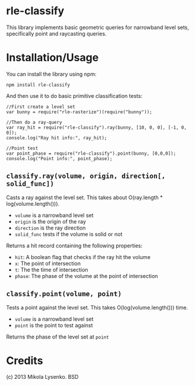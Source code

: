 rle-classify
============
This library implements basic geometric queries for narrowband level sets, specifically point and raycasting queries.

Installation/Usage
==================
You can install the library using npm:

    npm install rle-classify

And then use it to do basic primitive classification tests:

    //First create a level set
    var bunny = require("rle-rasterize")(require("bunny"));
    
    //Then do a ray-query
    var ray_hit = require("rle-classify").ray(bunny, [10, 0, 0], [-1, 0, 0]);
    console.log("Ray hit info:", ray_hit);
    
    //Point test
    var point_phase = require("rle-classify").point(bunny, [0,0,0]);
    console.log("Point info:", point_phase);

`classify.ray(volume, origin, direction[, solid_func])`
-------------------------------------------------------
Casts a ray against the level set.  This takes about O(ray.length * log(volume.length())).

* `volume` is a narrowband level set
* `origin` is the origin of the ray
* `direction` is the ray direction
* `solid_func` tests if the volume is solid or not

Returns a hit record containing the following properties:
* `hit`: A boolean flag that checks if the ray hit the volume
* `x`: The point of intersection
* `t`: The the time of intersection
* `phase`: The phase of the volume at the point of intersection

`classify.point(volume, point)`
-------------------------------
Tests a point against the level set.  This takes O(log(volume.length())) time.

* `volume` is a narrowband level set
* `point` is the point to test against

Returns the phase of the level set at `point`

Credits
=======
(c) 2013 Mikola Lysenko. BSD

